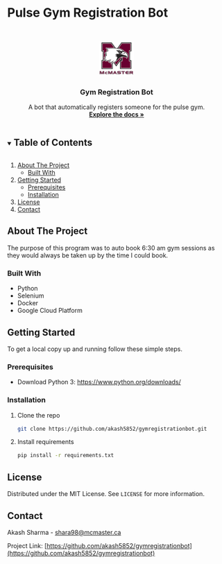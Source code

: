 # Pulse Gym Registration Bot
<!--
*** Thanks for checking out the Best-README-Template. If you have a suggestion
*** that would make this better, please fork the repo and create a pull request
*** or simply open an issue with the tag "enhancement".
*** Thanks again! Now go create something AMAZING! :D
***
***
***
*** To avoid retyping too much info. Do a search and replace for the following:
*** github_username, repo_name, twitter_handle, email, project_title, project_description
-->



<!-- PROJECT SHIELDS -->
<!--
*** I'm using markdown "reference style" links for readability.
*** Reference links are enclosed in brackets [ ] instead of parentheses ( ).
*** See the bottom of this document for the declaration of the reference variables
*** for contributors-url, forks-url, etc. This is an optional, concise syntax you may use.
*** https://www.markdownguide.org/basic-syntax/#reference-style-links
-->



<!-- PROJECT LOGO -->
<br />
<p align="center">
  <a href="https://github.com/github_username/gymregistrationbot">
    <img src="pulse logo.png" alt="Logo" width="80" height="80">
  </a>

  <h3 align="center">Gym Registration Bot</h3>

  <p align="center">
    A bot that automatically registers someone for the pulse gym.
    <br />
    <a href="https://github.com/github_username/gymregistrationbot"><strong>Explore the docs »</strong></a>
  </p>
</p>



<!-- TABLE OF CONTENTS -->
<details open="open">
  <summary><h2 style="display: inline-block">Table of Contents</h2></summary>
  <ol>
    <li>
      <a href="#about-the-project">About The Project</a>
      <ul>
        <li><a href="#built-with">Built With</a></li>
      </ul>
    </li>
    <li>
      <a href="#getting-started">Getting Started</a>
      <ul>
        <li><a href="#prerequisites">Prerequisites</a></li>
        <li><a href="#installation">Installation</a></li>
      </ul>
    </li>
    <li><a href="#license">License</a></li>
    <li><a href="#contact">Contact</a></li>
  </ol>
</details>



<!-- ABOUT THE PROJECT -->
## About The Project

The purpose of this program was to auto book 6:30 am gym sessions as they would always be taken up by the time I could book.


### Built With

* Python
* Selenium
* Docker
* Google Cloud Platform

<!-- GETTING STARTED -->
## Getting Started

To get a local copy up and running follow these simple steps.

### Prerequisites

* Download Python 3: https://www.python.org/downloads/

### Installation

1. Clone the repo
   ```sh
   git clone https://github.com/akash5852/gymregistrationbot.git
   ```
2. Install requirements
   ```sh
   pip install -r requirements.txt 
   ```

<!-- LICENSE -->
## License

Distributed under the MIT License. See `LICENSE` for more information.


<!-- CONTACT -->
## Contact

Akash Sharma - shara98@mcmaster.ca

Project Link: [https://github.com/akash5852/gymregistrationbot](https://github.com/akash5852/gymregistrationbot)
